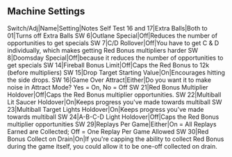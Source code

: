 ## Machine Settings

Switch/Adj|Name|Setting|Notes
Self Test 16 and 17|Extra Balls|Both to 01|Turns off Extra Balls
SW 6|Outlane Special|Off|Reduces the number of opportunities to get specials
SW 7|C/D Rollover|Off|You have to get C & D individually, which makes getting Red Bonus multipliers harder
SW 8|Doomsday Special|Off|because it reduces the number of opportunities to get specials
SW 14|Fireball Bonus Limit|Off|Caps the Red Bonus to 12k (before multipliers)
SW 15|Drop Target Starting Value|On|Encourages hitting the side drops.
SW 16|Game Over Attract|Either|Do you want it to make noise in Attract Mode? Yes = On, No = Off
SW 21|Red Bonus Multiplier Holdover|Off|Caps the Red Bonus multiplier opportunities.
SW 22|Multiball Lit Saucer Holdover|On|Keeps progress you've made towards multiball
SW 23|Multiball Target Lights Holdover|On|Keeps progress you've made towards multiball
SW 24|A-B-C-D Light Holdover|Off|Caps the Red Bonus multiplier opportunities
SW 29|Replays Per Game|Either|On = All Replays Earned are Collected; Off = One Replay Per Game Allowed
SW 30|Red Bonus Collect on Drain|On|If you're capping the ability to collect Red Bonus during the game itself, you could allow it to be one-off collected on drain.
